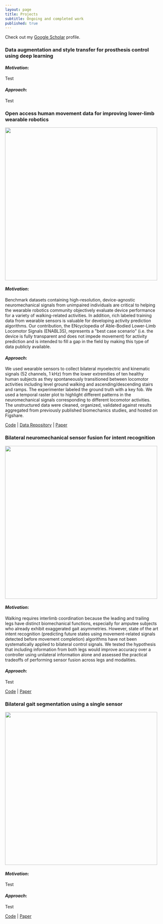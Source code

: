 ```yaml
---
layout: page
title: Projects
subtitle: Ongoing and completed work
published: true
---
```

Check out my [Google Scholar](https://scholar.google.com/citations?user=t1hINkMAAAAJ&hl=en) profile.

### **Data augmentation and style transfer for prosthesis control using deep learning** 

#### *Motivation*:
Test
#### *Approach*:
Test

### **Open access human movement data for improving lower-limb wearable robotics**
<img style="float: center;" src="http://blair-hu.github.io/img/OpenSourceDataset1.jpg" width="500">

#### *Motivation*: 
Benchmark datasets containing high-resolution, device-agnostic neuromechanical signals from unimpaired individuals are critical to helping the wearable robotics community objectively evaluate device performance for a variety of walking-related activities. In addition, rich labeled training data from wearable sensors is valuable for developing activity prediction algorithms. Our contribution, the ENcyclopedia of Able-Bodied Lower-Limb Locomotor Signals (ENABL3S), represents a "best case scenario" (i.e. the device is fully transparent and does not impede movement) for activity prediction and is intended to fill a gap in the field by making this type of data publicly available. 

#### *Approach*:
We used wearable sensors to collect bilateral myoelectric and kinematic signals (52 channels, 1 kHz) from the lower extremities of ten healthy human subjects as they spontaneously transitioned between locomotor activities including level ground walking and ascending/descending stairs and ramps. The experimenter labeled the ground truth with a key fob. We used a temporal raster plot to highlight different patterns in the neuromechanical signals corresponding to different locomotor activities. The unstructured data were cleaned, organized, validated against results aggregated from previously published biomechanics studies, and hosted on Figshare.

[Code](https://github.com/blair-hu/OS-Data) | [Data Repository](https://doi.org/10.6084/m9.figshare.5362627) | [Paper](http://blair-hu.github.io/files/BHu_OpenSourceDataset_Frontiers2018.pdf)

### **Bilateral neuromechanical sensor fusion for intent recognition**
<img style="float: center;" src="http://blair-hu.github.io/img/BilateralIntentRecognition1.png" width="500">

#### *Motivation*:
Walking requires interlimb coordination because the leading and trailing legs have distinct biomechanical functions, especially for amputee subjects who already exhibit exaggerated gait asymmetries. However, state of the art intent recognition (predicting future states using movement-related signals detected before movement completion) algorithms have not been systematically applied to bilateral control signals. We tested the hypothesis that including information from both legs would improve accuracy over a controller using unilateral information alone and assessed the practical tradeoffs of performing sensor fusion across legs and modalities.

#### *Approach*:
Test 

[Code](https://github.com/blair-hu/Bilateral-IR) | [Paper](http://blair-hu.github.io/files/BHu_BilateralIntentRecognition_Frontiers2018.pdf)

### **Bilateral gait segmentation using a single sensor**
<img style="float: center;" src="http://blair-hu.github.io/img/BilateralGaitSegmentation2.png" width="500">

#### *Motivation*:
Test
#### *Approach*:
Test

[Code](https://github.com/blair-hu/Bilateral-GS) | [Paper](http://blair-hu.github.io/files/BHu_BilateralGaitSegmentation_BioRob2018.pdf)
